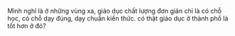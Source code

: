 Mình nghĩ là ở những vùng xa, giáo dục chất lượng đơn giản chỉ là có chỗ học, có chỗ dạy đúng, dạy chuẩn kiến thức.
có thật giáo dục ở thành phố là tốt hơn ở đó?